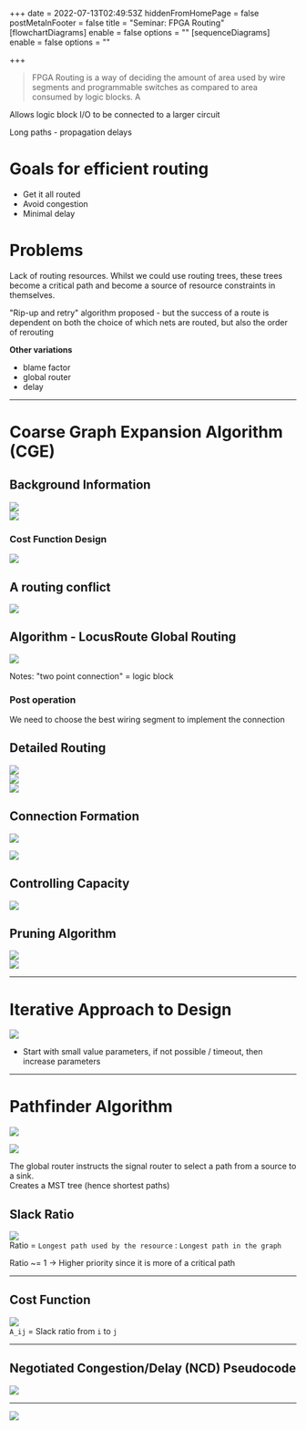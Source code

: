 +++
date = 2022-07-13T02:49:53Z
hiddenFromHomePage = false
postMetaInFooter = false
title = "Seminar: FPGA Routing"
[flowchartDiagrams]
enable = false
options = ""
[sequenceDiagrams]
enable = false
options = ""

+++
> FPGA Routing is a way of deciding the amount of area used by wire segments and programmable switches as compared to area consumed by logic blocks. A

Allows logic block I/O to be connected to a larger circuit

Long paths - propagation delays

# Goals for efficient routing

* Get it all routed
* Avoid congestion
* Minimal delay

# Problems

Lack of routing resources. Whilst we could use routing trees, these trees become a critical path and become a source of resource constraints in themselves.

"Rip-up and retry" algorithm proposed - but the success of a route is dependent on both the choice of which nets are routed, but also the order of rerouting

**Other variations**

* blame factor
* global router
* delay

***

# Coarse Graph Expansion Algorithm (CGE)

## Background Information

![](/uploads/snipaste_2022-07-13_12-55-58.jpg)  
![](/uploads/snipaste_2022-07-13_12-59-06.jpg)

### Cost Function Design

![](/uploads/snipaste_2022-07-13_13-08-30.jpg)

## A routing conflict

![](/uploads/snipaste_2022-07-13_12-57-38.jpg)

## Algorithm - LocusRoute Global Routing

![](/uploads/snipaste_2022-07-13_12-59-47.jpg)

Notes: "two point connection" = logic block

### Post operation

We need to choose the best wiring segment to implement the connection

## Detailed Routing

![](/uploads/snipaste_2022-07-13_13-02-31.jpg)  
![](/uploads/snipaste_2022-07-13_13-03-05.jpg)  
![](/uploads/snipaste_2022-07-13_13-04-29.jpg)

## Connection Formation

![](/uploads/snipaste_2022-07-13_13-05-46.jpg)

![](/uploads/snipaste_2022-07-13_13-10-08.jpg)

## Controlling Capacity

![](/uploads/snipaste_2022-07-13_13-10-54.jpg)

## Pruning Algorithm

![](/uploads/snipaste_2022-07-13_13-12-04.jpg)  
![](/uploads/snipaste_2022-07-13_13-12-47.jpg)

***

# Iterative Approach to Design

![](/uploads/snipaste_2022-07-13_13-13-17.jpg)

* Start with small value parameters, if not possible / timeout, then increase parameters

***

# Pathfinder Algorithm

![](/uploads/snipaste_2022-07-13_13-17-15.jpg)

![](/uploads/snipaste_2022-07-13_13-18-57.jpg)

The global router instructs the signal router to select a path from a source to a sink.  
Creates a MST tree (hence shortest paths)

## Slack Ratio

![](/uploads/snipaste_2022-07-13_13-20-25.jpg)  
Ratio = `Longest path used by the resource` : `Longest path in the graph`

Ratio \~= 1 -> Higher priority since it is more of a critical path

***

## Cost Function

![](/uploads/snipaste_2022-07-13_13-22-18.jpg)  
`A_ij` = Slack ratio from `i` to `j`

***

## Negotiated Congestion/Delay (NCD) Pseudocode

![](/uploads/snipaste_2022-07-13_13-24-43.jpg)

***

![](/uploads/snipaste_2022-07-13_13-27-32.jpg)
